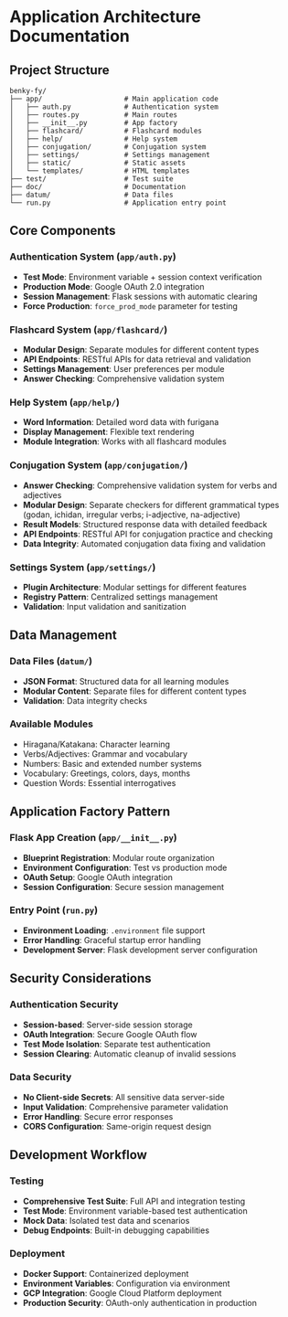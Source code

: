 # Application Architecture Documentation

## Project Structure
```
benky-fy/
├── app/                    # Main application code
│   ├── auth.py             # Authentication system
│   ├── routes.py           # Main routes
│   ├── __init__.py         # App factory
│   ├── flashcard/          # Flashcard modules
│   ├── help/               # Help system
│   ├── conjugation/        # Conjugation system
│   ├── settings/           # Settings management
│   ├── static/             # Static assets
│   └── templates/          # HTML templates
├── test/                   # Test suite
├── doc/                    # Documentation
├── datum/                  # Data files
└── run.py                  # Application entry point
```

## Core Components

### Authentication System (`app/auth.py`)
- **Test Mode**: Environment variable + session context verification
- **Production Mode**: Google OAuth 2.0 integration
- **Session Management**: Flask sessions with automatic clearing
- **Force Production**: `force_prod_mode` parameter for testing

### Flashcard System (`app/flashcard/`)
- **Modular Design**: Separate modules for different content types
- **API Endpoints**: RESTful APIs for data retrieval and validation
- **Settings Management**: User preferences per module
- **Answer Checking**: Comprehensive validation system

### Help System (`app/help/`)
- **Word Information**: Detailed word data with furigana
- **Display Management**: Flexible text rendering
- **Module Integration**: Works with all flashcard modules

### Conjugation System (`app/conjugation/`)
- **Answer Checking**: Comprehensive validation system for verbs and adjectives
- **Modular Design**: Separate checkers for different grammatical types (godan, ichidan, irregular verbs; i-adjective, na-adjective)
- **Result Models**: Structured response data with detailed feedback
- **API Endpoints**: RESTful API for conjugation practice and checking
- **Data Integrity**: Automated conjugation data fixing and validation

### Settings System (`app/settings/`)
- **Plugin Architecture**: Modular settings for different features
- **Registry Pattern**: Centralized settings management
- **Validation**: Input validation and sanitization

## Data Management

### Data Files (`datum/`)
- **JSON Format**: Structured data for all learning modules
- **Modular Content**: Separate files for different content types
- **Validation**: Data integrity checks

### Available Modules
- Hiragana/Katakana: Character learning
- Verbs/Adjectives: Grammar and vocabulary
- Numbers: Basic and extended number systems
- Vocabulary: Greetings, colors, days, months
- Question Words: Essential interrogatives

## Application Factory Pattern

### Flask App Creation (`app/__init__.py`)
- **Blueprint Registration**: Modular route organization
- **Environment Configuration**: Test vs production mode
- **OAuth Setup**: Google OAuth integration
- **Session Configuration**: Secure session management

### Entry Point (`run.py`)
- **Environment Loading**: `.environment` file support
- **Error Handling**: Graceful startup error handling
- **Development Server**: Flask development server configuration

## Security Considerations

### Authentication Security
- **Session-based**: Server-side session storage
- **OAuth Integration**: Secure Google OAuth flow
- **Test Mode Isolation**: Separate test authentication
- **Session Clearing**: Automatic cleanup of invalid sessions

### Data Security
- **No Client-side Secrets**: All sensitive data server-side
- **Input Validation**: Comprehensive parameter validation
- **Error Handling**: Secure error responses
- **CORS Configuration**: Same-origin request design

## Development Workflow

### Testing
- **Comprehensive Test Suite**: Full API and integration testing
- **Test Mode**: Environment variable-based test authentication
- **Mock Data**: Isolated test data and scenarios
- **Debug Endpoints**: Built-in debugging capabilities

### Deployment
- **Docker Support**: Containerized deployment
- **Environment Variables**: Configuration via environment
- **GCP Integration**: Google Cloud Platform deployment
- **Production Security**: OAuth-only authentication in production
